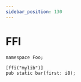 ```yaml
---
sidebar_position: 130
---
```


# FFI

```mew
namespace Foo;

[ffi("mylib")]
pub static bar(first: i8);
```